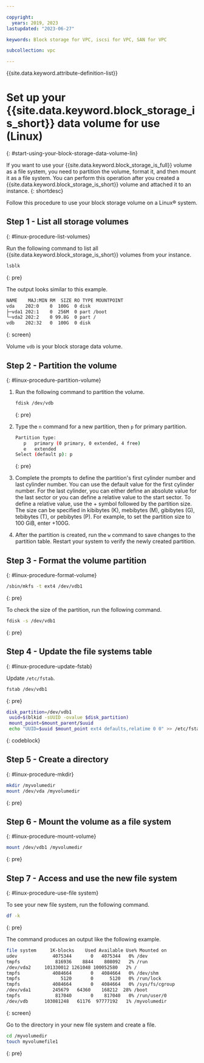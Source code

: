 ```yaml
---

copyright:
  years: 2019, 2023
lastupdated: "2023-06-27"

keywords: Block storage for VPC, iscsi for VPC, SAN for VPC

subcollection: vpc

---
```


{{site.data.keyword.attribute-definition-list}}

# Set up your {{site.data.keyword.block_storage_is_short}} data volume for use (Linux)
{: #start-using-your-block-storage-data-volume-lin}

If you want to use your {{site.data.keyword.block_storage_is_full}} volume as a file system, you need to partition the volume, format it, and then mount it as a file system. You can perform this operation after you created a {{site.data.keyword.block_storage_is_short}} volume and attached it to an instance.
{: shortdesc}

Follow this procedure to use your block storage volume on a Linux&reg; system.

## Step 1 - List all storage volumes
{: #linux-procedure-list-volumes}

Run the following command to list all {{site.data.keyword.block_storage_is_short}} volumes from your instance.

```sh
lsblk
```
{: pre}

The output looks similar to this example.

```sh
NAME    MAJ:MIN RM  SIZE RO TYPE MOUNTPOINT
vda    202:0    0  100G  0 disk
├─vda1 202:1    0  256M  0 part /boot
└─vda2 202:2    0 99.8G  0 part /
vdb    202:32   0  100G  0 disk
```
{: screen}

Volume `vdb` is your block storage data volume.

## Step 2 - Partition the volume
{: #linux-procedure-partition-volume}

1. Run the following command to partition the volume.

   ```sh
   fdisk /dev/vdb
   ```
   {: pre}

2. Type the `n` command for a new partition, then `p` for primary partition.

   ```sh
   Partition type:
      p   primary (0 primary, 0 extended, 4 free)
      e   extended
   Select (default p): p
   ```
   {: pre}

3. Complete the prompts to define the partition's first cylinder number and last cylinder number. You can use the default value for the first cylinder number. For the last cylinder, you can either define an absolute value for the last sector or you can define a relative value to the start sector. To define a relative value, use the + symbol followed by the partition size. The size can be specified in kibibytes (K), mebibytes (M), gibibytes (G), tebibytes (T), or pebibytes (P). For example, to set the partition size to 100 GiB, enter +100G.

4. After the partition is created, run the `w` command to save changes to the partition table. Restart your system to verify the newly created partition.

## Step 3 - Format the volume partition
{: #linux-procedure-format-volume}

```sh
/sbin/mkfs -t ext4 /dev/vdb1
```
{: pre}

To check the size of the partition, run the following command.

```sh
fdisk -s /dev/vdb1
```
{: pre}

## Step 4 - Update the file systems table
{: #linux-procedure-update-fstab}

Update `/etc/fstab`.

```sh
fstab /dev/vdb1
```
{: pre}

```sh
disk_partition=/dev/vdb1
 uuid=$(blkid -sUUID -ovalue $disk_partition)
 mount_point=$mount_parent/$uuid
 echo "UUID=$uuid $mount_point ext4 defaults,relatime 0 0" >> /etc/fstab
```
{: codeblock}

## Step 5 - Create a directory
{: #linux-procedure-mkdir}

```sh
mkdir /myvolumedir
mount /dev/vda /myvolumedir
```
{: pre}

## Step 6 - Mount the volume as a file system
{: #linux-procedure-mount-volume}

```sh
mount /dev/vdb1 /myvolumedir
```
{: pre}

## Step 7 - Access and use the new file system
{: #linux-procedure-use-file system}

To see your new file system, run the following command.

```sh
df -k
```
{: pre}

The command produces an output like the following example.

```sh
file system     1K-blocks    Used Available Use% Mounted on
udev             4075344       0   4075344   0% /dev
tmpfs             816936    8844    808092   2% /run
/dev/vda2     101330012 1261048 100052580   2% /
tmpfs            4084664       0   4084664   0% /dev/shm
tmpfs               5120       0      5120   0% /run/lock
tmpfs            4084664       0   4084664   0% /sys/fs/cgroup
/dev/vda1        245679   64360    168212  28% /boot
tmpfs             817040       0    817040   0% /run/user/0
/dev/vdb      103081248   61176  97777192   1% /myvolumedir
```
{: screen}

Go to the directory in your new file system and create a file.

```sh
cd /myvolumedir
touch myvolumefile1
```
{: pre}
